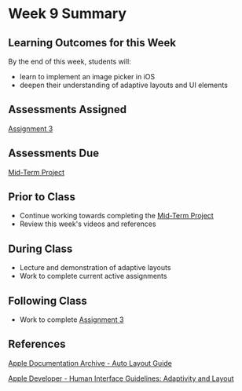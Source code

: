 # Week 9 Summary

## Learning Outcomes for this Week

By the end of this week, students will:

- learn to implement an image picker in iOS
- deepen their understanding of adaptive layouts and UI elements

## Assessments Assigned

[Assignment 3](/assessments/assignments/assignment-3.md)

## Assessments Due

[Mid-Term Project](/assessments/projects/mid-term.md)

## Prior to Class

- Continue working towards completing the [Mid-Term Project](/assessments/projects/mid-term.md)
- Review this week's videos and references

## During Class

- Lecture and demonstration of adaptive layouts
- Work to complete current active assignments

## Following Class

- Work to complete [Assignment 3](/assessments/assignments/assignment-3.md)

## References

[Apple Documentation Archive - Auto Layout Guide](https://developer.apple.com/library/archive/documentation/UserExperience/Conceptual/AutolayoutPG/index.html#//apple_ref/doc/uid/TP40010853-CH7-SW1)

[Apple Developer - Human Interface Guidelines: Adaptivity and Layout](https://developer.apple.com/design/human-interface-guidelines/ios/visual-design/adaptivity-and-layout/)
